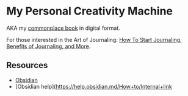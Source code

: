 # My Personal Creativity Machine

AKA my [commonplace book](https://en.wikipedia.org/wiki/Commonplace_book) in digital format.

For those interested in the Art of Journaling: [How To Start Journaling, Benefits of Journaling, and More](https://dailystoic.com/journaling/).

## Resources

* [Obsidian](https://obsidian.md/)
* [Obsidian help](https://help.obsidian.md/How+to/Internal+link
